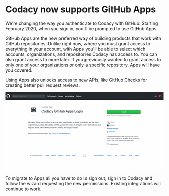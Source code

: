 # Codacy now supports GitHub Apps

We're changing the way you authenticate to Codacy with GitHub: Starting February 2020, when you sign in, you'll be prompted to use GitHub Apps.

GitHub Apps are the new preferred way of building products that work with GitHub repositories. Unlike right now, where you must grant access to everything in your account, with Apps you'll be able to select which accounts, organizations, and repositories Codacy has access to. You can also grant access to more later. If you previously wanted to grant access to only one of your organizations or only a specific repository, Apps will have you covered.

Using Apps also unlocks access to new APIs, like GitHub Checks for creating better pull request reviews.

![](images/ghapps.gif)

To migrate to Apps all you have to do is sign out, sign in to Codacy and follow the wizard requesting the new permissions. Existing integrations will continue to work.
